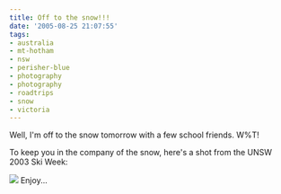 ```yaml
---
title: Off to the snow!!!
date: '2005-08-25 21:07:55'
tags:
- australia
- mt-hotham
- nsw
- perisher-blue
- photography
- photography
- roadtrips
- snow
- victoria
---
```


Well, I'm off to the snow tomorrow with a few school friends. W%T!

To keep you in the company of the snow, here's a shot from the UNSW 2003 Ski Week:

<img src="http://gallery.euphemize.net/img/user/F1020009.jpg" />
Enjoy...
